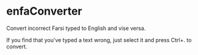 # enfaConverter
Convert incorrect Farsi typed to English and vise versa.

If you find that you've typed a text wrong, just select it and press Ctrl+. to convert.
